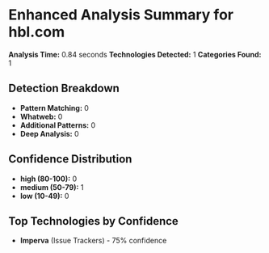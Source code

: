 # Enhanced Analysis Summary for hbl.com

**Analysis Time:** 0.84 seconds
**Technologies Detected:** 1
**Categories Found:** 1

## Detection Breakdown
- **Pattern Matching:** 0
- **Whatweb:** 0
- **Additional Patterns:** 0
- **Deep Analysis:** 0

## Confidence Distribution
- **high (80-100):** 0
- **medium (50-79):** 1
- **low (10-49):** 0

## Top Technologies by Confidence
- **Imperva** (Issue Trackers) - 75% confidence
